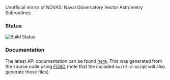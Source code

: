 Unofficial mirror of NOVAS: Naval Observatory Vector Astrometry Subroutines

### Status

![Build Status](https://github.com/jacobwilliams/NOVAS/actions/workflows/CI.yml/badge.svg)

### Documentation

  The latest API documentation can be found [here](http://jacobwilliams.github.io/NOVAS/). This was generated from the source code using [FORD](https://github.com/Fortran-FOSS-Programmers/ford) (note that the included `build.sh` script will also generate these files).
